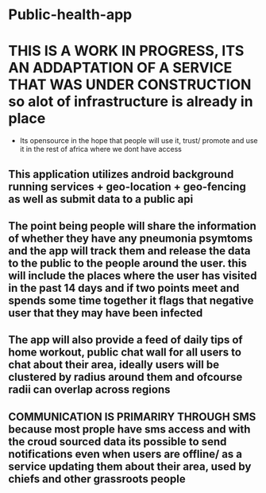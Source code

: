 # Public-health-app

# THIS IS A WORK IN PROGRESS, ITS AN ADDAPTATION OF A SERVICE THAT WAS UNDER CONSTRUCTION so alot of infrastructure is already in place

- Its opensource in the hope that people will use it, trust/ promote and use it in the rest of africa where we dont have access

## This application utilizes android background running services + geo-location + geo-fencing as well as submit data to a public api

## The point being people will share the information of whether they have any pneumonia psymtoms and the app will track them and release the data to the public to the people around the user. this will include the places where the user has visited in the past 14 days and if two points meet and spends some time together it flags that negative user that they may have been infected

## The app will also provide a feed of daily tips of home workout, public chat wall for all users to chat about their area, ideally users will be clustered by radius around them and ofcourse radii can overlap across regions

## COMMUNICATION IS PRIMARIRY THROUGH SMS because most prople have sms access and with the croud sourced data its possible to send notifications even when users are offline/ as a service updating them about their area, used by chiefs and other grassroots people

